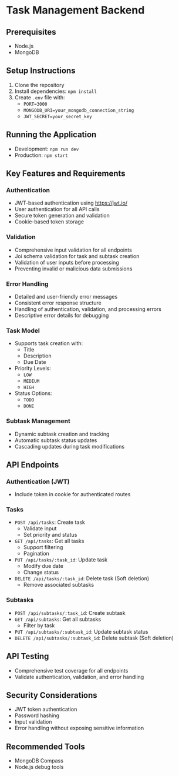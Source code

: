 # Task Management Backend

## Prerequisites
- Node.js
- MongoDB
  

## Setup Instructions
1. Clone the repository
2. Install dependencies: `npm install`
3. Create `.env` file with:
   - `PORT=3000`
   - `MONGODB_URI=your_mongodb_connection_string`
   - `JWT_SECRET=your_secret_key`

## Running the Application
- Development: `npm run dev`
- Production: `npm start`

## Key Features and Requirements

### Authentication
- JWT-based authentication using https://jwt.io/
- User authentication for all API calls
- Secure token generation and validation
- Cookie-based token storage

### Validation
- Comprehensive input validation for all endpoints
- Joi schema validation for task and subtask creation
- Validation of user inputs before processing
- Preventing invalid or malicious data submissions

### Error Handling
- Detailed and user-friendly error messages
- Consistent error response structure
- Handling of authentication, validation, and processing errors
- Descriptive error details for debugging

### Task Model
- Supports task creation with:
  - Title
  - Description
  - Due Date
- Priority Levels:
  - `LOW`
  - `MEDIUM`
  - `HIGH`
- Status Options:
  - `TODO`
  - `DONE`

### Subtask Management
- Dynamic subtask creation and tracking
- Automatic subtask status updates
- Cascading updates during task modifications

## API Endpoints

### Authentication (JWT)
- Include token in cookie for authenticated routes

### Tasks
- `POST /api/tasks`: Create task
  - Validate input
  - Set priority and status
- `GET /api/tasks`: Get all tasks
  - Support filtering
  - Pagination
- `PUT /api/tasks/:task_id`: Update task
  - Modify due date
  - Change status
- `DELETE /api/tasks/:task_id`: Delete task (Soft deletion)
  - Remove associated subtasks

### Subtasks
- `POST /api/subtasks/:task_id`: Create subtask
- `GET /api/subtasks`: Get all subtasks
  - Filter by task
- `PUT /api/subtasks/:subtask_id`: Update subtask status
- `DELETE /api/subtasks/:subtask_id`: Delete subtask (Soft deletion)

## API Testing
- Comprehensive test coverage for all endpoints
- Validate authentication, validation, and error handling

## Security Considerations
- JWT token authentication
- Password hashing
- Input validation
- Error handling without exposing sensitive information

## Recommended Tools
- MongoDB Compass
- Node.js debug tools
